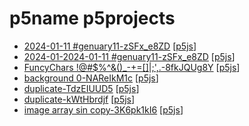 # p5name p5projects

- [2024-01-11 \#genuary11-zSFx\_e8ZD](./p5projects/2024-01-11%20%23genuary11-zSFx_e8ZD) [[p5js](https://editor.p5js.org/p5name/sketches/zSFx_e8ZD)]
- [2024-01-2024-01-11 \#genuary11-zSFx\_e8ZD](./p5projects/2024-01-2024-01-11%20%23genuary11-zSFx_e8ZD) [[p5js](https://editor.p5js.org/p5name/sketches/zSFx_e8ZD)]
- [FuncyChars \!@\#$%^&()\_-+=\[\]\|;',.-8fkJQUg8Y](./p5projects/FuncyChars%20!%40%23%24%25%5E%26()_-%2B%3D%5B%5D%7C%3B'%2C.-8fkJQUg8Y) [[p5js](https://editor.p5js.org/p5name/sketches/8fkJQUg8Y)]
- [background 0-NAReIkM1c](./p5projects/background%200-NAReIkM1c) [[p5js](https://editor.p5js.org/p5name/sketches/NAReIkM1c)]
- [duplicate-TdzEIUUD5](./p5projects/duplicate-TdzEIUUD5) [[p5js](https://editor.p5js.org/p5name/sketches/TdzEIUUD5)]
- [duplicate-kWtHbrdjf](./p5projects/duplicate-kWtHbrdjf) [[p5js](https://editor.p5js.org/p5name/sketches/kWtHbrdjf)]
- [image array sin copy-3K6pk1kI6](./p5projects/image%20array%20sin%20copy-3K6pk1kI6) [[p5js](https://editor.p5js.org/p5name/sketches/3K6pk1kI6)]